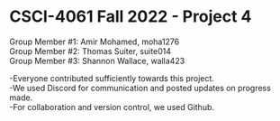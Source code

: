 # CSCI-4061 Fall 2022 - Project 4
Group Member #1: Amir Mohamed, moha1276  
Group Member #2: Thomas Suiter, suite014  
Group Member #3: Shannon Wallace, walla423  
 
-Everyone contributed sufficiently towards this project.  
-We used Discord for communication and posted updates on progress made.  
-For collaboration and version control, we used Github.  
